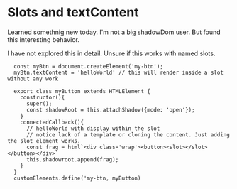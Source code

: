 # Slots and textContent

Learned somethnig new today. I'm not a big shadowDom user.  But found this interesting behavior.

I have not explored this in detail. Unsure if this works with named slots.

```
  const myBtn = document.createElement('my-btn');
  myBtn.textContent = 'helloWorld' // this will render inside a slot without any work
```

```
  export class myButton extends HTMLElement {
    constructor(){
      super();
      const shadowRoot = this.attachShadow({mode: 'open'});
    }
    connectedCallback(){
      // helloWorld with display within the slot
      // notice lack of a template or cloning the content. Just adding the slot element works.
      const frag = html`<div class='wrap'><button><slot></slot></button></div>`
      this.shadowroot.append(frag);
    }
  }
  customElements.define('my-btn, myButton)
```
